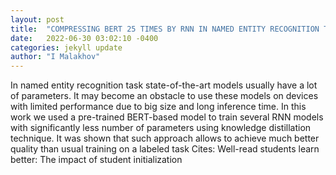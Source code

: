 ```yaml
---
layout: post
title:  "COMPRESSING BERT 25 TIMES BY RNN IN NAMED ENTITY RECOGNITION TASK"
date:   2022-06-30 03:02:10 -0400
categories: jekyll update
author: "I Malakhov"
---
```

In named entity recognition task state-of-the-art models usually have a lot of parameters. It may become an obstacle to use these models on devices with limited performance due to big size and long inference time. In this work we used a pre-trained BERT-based model to train several RNN models with significantly less number of parameters using knowledge distillation technique. It was shown that such approach allows to achieve much better quality than usual training on a labeled task  Cites: Well-read students learn better: The impact of student initialization